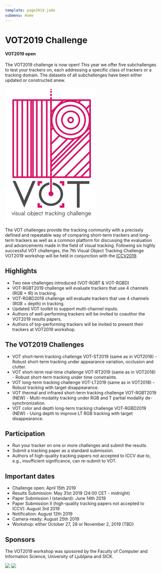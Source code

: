 ```yaml
---
template: page2019.jade
submenu: Home
---
```


# VOT2019 Challenge

<div class="alert alert-info" role="alert">
<div class="icon-left"><i class="glyphicon glyphicon-info-sign hugeicon"></i> </div>
<h4>VOT2019 open</h4>

The VOT2019 challenge is now open! This year we offer five subchallenges to test your trackers on, each addressing a specific class of trackers or a tracking domain. The datasets of all subchallenges have been either updated or constructed anew.
</div>

<img class="logo float-right frame" src="../img/vot2019_logo_website_large.png" alt="VOT2019" />


The VOT challenges provide the tracking community with a precisely defined and repeatable way of comparing short-term trackers and long-term trackers as well as a common platform for discussing the evaluation and advancements made in the field of visual tracking. Following six highly successful VOT challenges, the 7th Visual Object Tracking Challenge VOT2019 workshop will be held in conjunction with the [ICCV2019](http://iccv2019.thecvf.com/).

## Highlights

* Two new challenges introduced (VOT-RGBT & VOT-RGBD)
* VOT-RGBT2019 challenge will evaluate trackers that use 4 channels (RGB + IR) in tracking.
* VOT-RGBD2019 challenge will evaluate trackers that use 4 channels (RGB + depth) in tracking.
* Updated VOT toolkit to support multi-channel inputs.
* Authors of well-performing trackers will be invited to coauthor the VOT2019 results papers.
* Authors of top-performing trackers will be invited to present their trackers at VOT2019 workshop.

## The VOT2019 Challenges

* VOT short-term tracking challenge VOT-ST2019 (same as in VOT2018) - Robust short-term tracking under appearance variation, occlusion and clutter.
* VOT short-term real-time challenge VOT-RT2019 (same as in VOT2018) - Robust short-term tracking under time constraints.
* VOT long-term tracking challenge VOT-LT2019 (same as in VOT2018) - Robust tracking with target disappearance.
* VOT thermal and infrared short-term tracking challenge VOT-RGBT2019 (NEW) - Multi-modality tracking under RGB and T partial modality de-synchronization.
* VOT color and depth long-term tracking challenge VOT-RGBD2019 (NEW) - Using depth to improve LT RGB tracking with target disappearance.

## Participation

* Run your tracker on one or more challenges and submit the results.
* Submit a tracking paper as a standard submission.
* Authors of high-quality tracking papers not accepted to ICCV due to, e.g., insufficient significance, can re-submit to VOT.

## Important dates


* Challenge open: April 15th 2019
* Results Submission: May 31st 2019 (24:00 CET - midnight)
* Paper Submission I (standard): June 14th 2019
* Paper Submission II (high-quality tracking papers not accepted to ICCV): August 3rd 2019
* Notification: August 12th 2019
* Camera-ready: August 25th 2019
* Workshop: either October 27, 28 or November 2, 2019 (TBD)

## Sponsors

The VOT2019 workshop was sposored by the Faculty of Computer and Information Science, University of Ljubljana and SICK.

<div class="spotlight">
<a href="http://www.fri.uni-lj.si/"><img src="/img/org/logo_ljubljana.png" width="150px"/></a>
<a href="https://www.sick.com/us/en/"><img src="/img/org/logo_sick.gif" width="100px"/></a>
</div>



